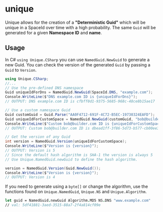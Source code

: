 # unique

Unique allows for the creation of a **"Deterministic Guid"** which will be unique in a SpaceId over time with a high probability. The same `Guid` will be generated for a given **Namespace ID** and **name**.
 
## Usage

In C# `using Unique.CSharp` you can use `NamedGuid.NewGuid` to generate a new Guid. You can check the version of the generated `Guid` by passing a `Guid` to `Version`.

```csharp
using Unique.CSharp;
//...
// Use the pre-defined DNS namespace
Guid uniqueIdForDns = NamedGuid.NewGuid(SpaceId.DNS, "example.com");
Console.WriteLine($"DNS example.com ID is {uniqueIdForDns}");
// OUTPUT: DNS example.com ID is cfbff0d1-9375-5685-968c-48ce8b15ae17

// Use a custom namespace Guid
Guid customGuid = Guid.Parse("AA0F4712-691F-4C72-B5EC-19730324EAFD");
Guid uniqueIdForCustomSpace = NamedGuid.NewGuid(customGuid, "bob@builder.com");
Console.WriteLine($"Custom bob@builder.com ID is {uniqueIdForCustomSpace}");
// OUTPUT: Custom bob@builder.com ID is dbead1ff-3f86-5d73-b577-cb00ee3fccaf

// Get the version of any Guid
int version = NamedGuid.Version(uniqueIdForCustomSpace);
Console.WriteLine($"Version is {version}");
// OUTPUT: Version is 5
// Since the default hash algorithm is SHA-1 the version is always 5
// Use Unique.NamedGuid.newGuid to define the hash algorithm.

version = NamedGuid.Version(Guid.NewGuid());
Console.WriteLine($"Version is {version}");
// OUTPUT: Version is 4
```

If you need to generate using a `byte[]` or change the algorithm, use the functions found on `Unique.NamedGuid`, `Unique.NS` and `Unigue.Algorithm`.

```fsharp
let guid = NamedGuid.newGuid Algorithm.MD5 NS.DNS "www.example.com"
// val: 5df41881-3aed-3515-88a7-2f4a814cf09e
```